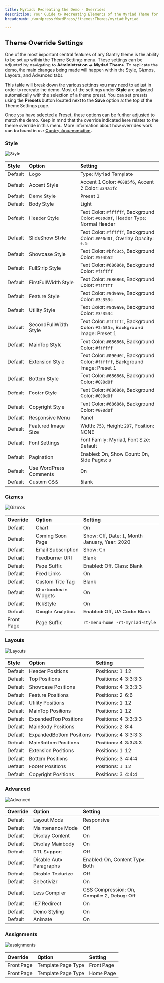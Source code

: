 ```yaml
---
title: Myriad: Recreating the Demo - Overrides
description: Your Guide to Recreating Elements of the Myriad Theme for WordPress
breadcrumb: /wordpress:WordPress/!themes:Themes/myriad:Myriad

---
```


Theme Override Settings
-----

One of the most important central features of any Gantry theme is the ability to be set up within the Theme Settings menu. These settings can be adjusted by navigating to **Administration -> Myriad Theme**. To replicate the demo, the main changes being made will happen within the Style, Gizmos, Layouts, and Advanced tabs.

This table will break down the various settings you may need to adjust in order to recreate the demo. Most of the settings under **Style** are adjusted automatically with the selection of a theme preset. You can set presets using the **Presets** button located next to the **Save** option at the top of the Theme Settings page.

Once you have selected a Preset, these options can be further adjusted to match the demo. Keep in mind that the override indicated here relates to the theme override in this menu. More information about how overrides work can be found in our [Gantry documentation](http://gantry-framework.org/documentation/wordpress/configure/).

### Style

![Style](assets/setstyle.jpeg)

|   Style    |         Option         |                                      Setting                                      |
| :--------- | :--------------------- | :-------------------------------------------------------------------------------- |
| Default    | Logo                   | Type: Myriad Template                                                             |
| Default    | Accent Style           | Accent 1 Color: `#0085f6`, Accent 2 Color: `#34a1fc`                              |
| Default    | Demo Style             | Preset 1                                                                          |
| Default    | Body Style             | Light                                                                             |
| Default    | Header Style           | Text Color: `#ffffff`, Background Color: `#090d0f`, Header Type: Normal Header    |
| Default    | SlideShow Style        | Text Color: `#ffffff`, Background Color: `#090d0f`, Overlay Opacity: `0.5`        |
| Default    | Showcase Style         | Text Color: `#bfc3c5`, Background Color: `#504b52`                                |
| Default    | FullStrip Style        | Text Color: `#686868`, Background Color: `#ffffff`                                |
| Default    | FirstFullWidth Style   | Text Color: `#686868`, Background Color: `#ffffff`                                |
| Default    | Feature Style          | Text Color: `#9d9a9e`, Background Color: `#3a353c`                                |
| Default    | Utility Style          | Text Color: `#9d9a9e`, Background Color: `#3a353c`                                |
| Default    | SecondFullWidth Style  | Text Color: `#ffffff`, Background Color: `#3a353c`, Background Image: Preset 1    |
| Default    | MainTop Style          | Text Color: `#686868`, Background Color: `#ffffff`                                |
| Default    | Extension Style        | Text Color: `#090d0f`, Background Color: `#ffffff`, Background Image: Preset 1    |
| Default    | Bottom Style           | Text Color: `#686868`, Background Color: `#090d0f`                                |
| Default    | Footer Style           | Text Color: `#686868`, Background Color: `#090d0f`                                |
| Default    | Copyright Style        | Text Color: `#686868`, Background Color: `#090d0f`                                |
| Default    | Responsive Menu        | Panel                                                                             |
| Default    | Featured Image Size    | Width: `750`, Height: `297`, Position: NONE                                       |
| Default    | Font Settings          | Font Family: Myriad, Font Size: Default                                           |
| Default    | Pagination             | Enabled: On, Show Count: On, Side Pages: `8`                                      |
| Default    | Use WordPress Comments | On                                                                                |
| Default    | Custom CSS             | Blank                                                                             |

### Gizmos

![Gizmos](assets/setgizmos.jpeg)

|  Override  |         Option        |                    Setting                     |
| :--------- | :-------------------- | :--------------------------------------------- |
| Default    | Chart                 | On                                             |
| Default    | Coming Soon Page      | Show: Off, Date: 1, Month: January, Year: 2020 |
| Default    | Email Subscription    | Show: On                                       |
| Defualt    | Feedburner URI        | Blank                                          |
| Default    | Page Suffix           | Enabled: Off, Class: Blank                     |
| Default    | Feed Links            | On                                             |
| Default    | Custom Title Tag      | Blank                                          |
| Default    | Shortcodes in Widgets | On                                             |
| Default    | RokStyle              | On                                             |
| Default    | Google Analytics      | Enabled: Off, UA Code: Blank                   |
| Front Page | Page Suffix           | `rt-menu-home -rt-myriad-style`                |

### Layouts

![Layouts](assets/setlayouts.jpeg)

|  Style  |          Option          |        Setting        |
| :------ | :----------------------- | :-------------------- |
| Default | Header Positions         | Positions: 1, 12      |
| Default | Top Positions            | Positions: 4, 3:3:3:3 |
| Default | Showcase Positions       | Positions: 4, 3:3:3:3 |
| Default | Feature Positions        | Positions: 2, 6:6     |
| Default | Utility Positions        | Positions: 1, 12      |
| Default | MainTop Positions        | Positions: 1, 12      |
| Default | ExpandedTop Positions    | Positions: 4, 3:3:3:3 |
| Default | MainBody Positions       | Positions: 2, 8:4     |
| Default | ExpandedBottom Positions | Positions: 4, 3:3:3:3 |
| Default | MainBottom Positions     | Positions: 4, 3:3:3:3 |
| Default | Extension Positions      | Positions: 1, 12      |
| Default | Bottom Positions         | Positions: 3, 4:4:4   |
| Default | Footer Positions         | Positions: 1, 12      |
| Default | Copyright Positions      | Positions: 3, 4:4:4   |

### Advanced

![Advanced](assets/setadvanced.jpeg)

|  Override  |          Option         |                   Setting                   |
| :--------- | :---------------------- | :------------------------------------------ |
| Default    | Layout Mode             | Responsive                                  |
| Default    | Maintenance Mode        | Off                                         |
| Default    | Display Content         | On                                          |
| Default    | Display Mainbody        | On                                          |
| Default    | RTL Support             | Off                                         |
| Default    | Disable Auto Paragraphs | Enabled: On, Content Type: Both             |
| Default    | Disable Texturize       | Off                                         |
| Default    | Selectivizr             | On                                          |
| Default    | Less Compiler           | CSS Compression: On, Compile: 2, Debug: Off |
| Default    | IE7 Redirect            | On                                          |
| Default    | Demo Styling            | On                                          |
| Default    | Animate                 | On                                          |

### Assignments

![assignments](assets/setassignments.jpeg)

| Override    | Option             | Setting     |
| :---------- | :----------        | :---------- |
| Front Page  | Template Page Type | Front Page  |
| Front Page  | Template Page Type | Home Page   |
